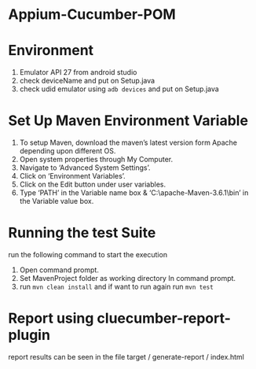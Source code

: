 # Appium-Cucumber-POM

# Environment
1. Emulator API 27 from android studio
2. check deviceName and put on Setup.java
3. check udid emulator using `adb devices` and put on Setup.java

# Set Up Maven Environment Variable
1. To setup Maven, download the maven’s latest version form Apache depending upon different OS.
2. Open system properties through My Computer.
3. Navigate to ‘Advanced System Settings’.
4. Click on ‘Environment Variables’.
5. Click on the Edit button under user variables.
6. Type ‘PATH’ in the Variable name box & ‘C:\apache-Maven-3.6.1\bin’ in the Variable value box.

# Running the test Suite
run the following command to start the execution
1. Open command prompt.
2. Set MavenProject folder as working directory In command prompt.
3. run `mvn clean install` and if want to run again run `mvn test`

# Report using cluecumber-report-plugin
report results can be seen in the file target / generate-report / index.html
